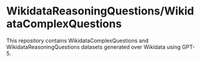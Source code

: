 # WikidataReasoningQuestions/WikidataComplexQuestions
This repository contains WikidataComplexQuestions and WikidataReasoningQuestions datasets generated over Wikidata using GPT-5.
